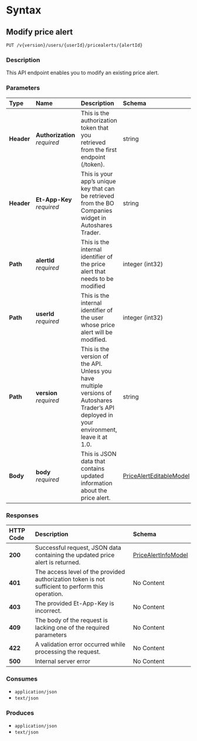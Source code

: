 # Syntax

## Modify price alert

```text
PUT /v{version}/users/{userId}/pricealerts/{alertId}
```

### Description

This API endpoint enables you to modify an existing price alert.

### Parameters

| Type | Name | Description | Schema | Default |
| :--- | :--- | :--- | :--- | :--- |
| **Header** | **Authorization**   _required_ | This is the authorization token that you retrieved from the first endpoint \(/token\). | string |  |
| **Header** | **Et-App-Key**   _required_ | This is your app’s unique key that can be retrieved from the BO Companies widget in Autoshares Trader. | string |  |
| **Path** | **alertId**   _required_ | This is the internal identifier of the price alert that needs to be modified | integer \(int32\) |  |
| **Path** | **userId**   _required_ | This is the internal identifier of the user whose price alert will be modified. | integer \(int32\) |  |
| **Path** | **version**   _required_ | This is the version of the API. Unless you have multiple versions of Autoshares Trader’s API deployed in your environment, leave it at 1.0. | string | `"1"` |
| **Body** | **body**   _required_ | This is JSON data that contains updated information about the price alert. | [PriceAlertEditableModel](pricealerts_modifypricealerttrigger.md#pricealerteditablemodel) |  |

### Responses

| HTTP Code | Description | Schema |
| :--- | :--- | :--- |
| **200** | Successful request, JSON data containing the updated price alert is returned. | [PriceAlertInfoModel](pricealerts_modifypricealerttrigger.md#pricealertinfomodel) |
| **401** | The access level of the provided authorization token is not sufficient to perform this operation. | No Content |
| **403** | The provided Et-App-Key is incorrect. | No Content |
| **409** | The body of the request is lacking one of the required parameters | No Content |
| **422** | A validation error occurred while processing the request. | No Content |
| **500** | Internal server error | No Content |

### Consumes

* `application/json`
* `text/json`

### Produces

* `application/json`
* `text/json`

